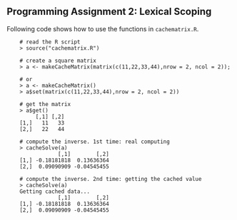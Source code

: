 ## Programming Assignment 2: Lexical Scoping

Following code shows how to use the functions in `cachematrix.R`.

        # read the R script
        > source("cachematrix.R")
        
        # create a square matrix
        > a <- makeCacheMatrix(matrix(c(11,22,33,44),nrow = 2, ncol = 2));
        
        # or
        > a <- makeCacheMatrix()
        > a$set(matrix(c(11,22,33,44),nrow = 2, ncol = 2))
        
        # get the matrix
        > a$get()
             [,1] [,2]
        [1,]   11   33
        [2,]   22   44
        
        # compute the inverse. 1st time: real computing
        > cacheSolve(a)
                    [,1]        [,2]
        [1,] -0.18181818  0.13636364
        [2,]  0.09090909 -0.04545455
        
        # compute the inverse. 2nd time: getting the cached value
        > cacheSolve(a)
        Getting cached data...
                    [,1]        [,2]
        [1,] -0.18181818  0.13636364
        [2,]  0.09090909 -0.04545455        

